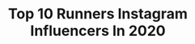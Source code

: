---
title: Top 10 Runners Instagram Influencers In 2020
description: >-
  Find top runners Instagram influencers in 2020. Most popular hashtags: #running #runningmotivation #runner #worlderunners.
platform: Instagram
profiles:
  - username: "jonalbon"
    fullname: >-
      Jonathan Albon
    location: "Italy"
    followers: 23642
    engagement: 788
    commentsToLikes: 0.013491
    id: ck1398ub1k3h70i19mezqsoxx
    verified: false
    hashtags: ""
  - username: "math_uwg"
    fullname: >-
      ᴍᴀᴛʜ
    location: "France"
    followers: 24351
    engagement: 1568
    commentsToLikes: 0.071478
    id: ck8t61e7zbw8l0j78wod41y9o
    verified: false
    hashtags: "#streetstyle, #stayhome, #babyshower, #monamour"
  - username: "sangster.real"
    fullname: >-
      Thomas Brodie Sangster
    location: "United States"
    followers: 213774
    engagement: 1648
    commentsToLikes: 0.037064
    id: ck14iwb4ehgf30i19nzyttna5
    verified: false
    hashtags: "#themazerunner"
  - username: "laurenalarocco"
    fullname: >-
      Lauren LaRocco
    location: "United States"
    followers: 12707
    engagement: 1638
    commentsToLikes: 0.056739
    id: ck0w0l2dueqpw0i19zg3ko4a9
    verified: false
    hashtags: "#fitfam, #christmastree, #love, #legionofboom"
  - username: "_sicht_weise"
    fullname: >-
      Kathrin | 📍Augsburg
    location: "Germany"
    followers: 10517
    engagement: 1142
    commentsToLikes: 0.081929
    id: ck0tvvcizcy860i193wvocbnr
    verified: false
    hashtags: "#hardlopen, #wellness, #marathonvorbereitung, #whyirun"
  - username: "jp.running"
    fullname: >-
      Jean-Pierre Ané
    location: "United States"
    followers: 16039
    engagement: 1139
    commentsToLikes: 0.041662
    id: ck5hqykkntyer0i11pkw4kkz9
    verified: false
    hashtags: "#adidas, #bekind, #garmin, #power"
  - username: "ladiahallie"
    fullname: >-
      Ladia Albertson-Junkans
    location: "United States"
    followers: 5592
    engagement: 1551
    commentsToLikes: 0.052627
    id: ck55jp2buxh4g0i11bkz6fd1k
    verified: false
    hashtags: "#bravelikeyou, #marathontrials, #gothesocialdistance, #daylight"
  - username: "lovelyn210"
    fullname: >-
      달려라하린🏃‍♀️❣ 운동하는스포츠아나운서
    location: "South Korea"
    followers: 7265
    engagement: 1365
    commentsToLikes: 0.049493
    id: ck5hntkhnod7v0i11vvfxkcyr
    verified: false
    hashtags: "#airfly, #new, #vt, #leblanc"
  - username: "pedeaopai"
    fullname: >-
      Inês Ribolhos
    location: "Portugal"
    followers: 9894
    engagement: 959
    commentsToLikes: 0.118691
    id: ck5c2h1bsx8wd0i11libm8yze
    verified: false
    hashtags: "#blackboard, #mamabear, #33meses, #irmaos"
  - username: "annarunny"
    fullname: >-
      Anna
    location: "Italy"
    followers: 4352
    engagement: 1761
    commentsToLikes: 0.139162
    id: ck8tdnhdr41um0j78t0igsput
    verified: false
    hashtags: "#videogelso, #enertoritalia, #lung8, #asicseurope"
---